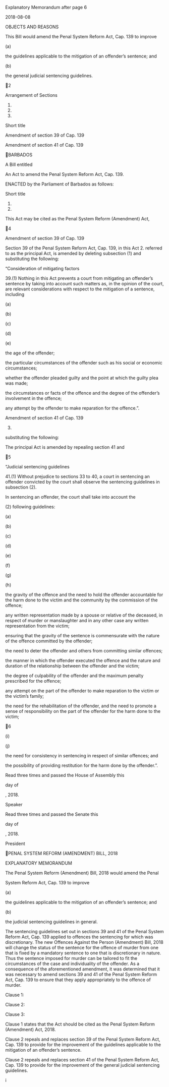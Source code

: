 Explanatory Memorandum after page 6

2018-08-08

OBJECTS AND REASONS

This Bill would amend the Penal System Reform Act, Cap. 139 to improve

(a)

the guidelines applicable to the mitigation of an offender’s sentence;
and

(b)

the general judicial sentencing guidelines.

2

Arrangement of Sections

1.

2.

3.

Short title

Amendment of section 39 of Cap. 139

Amendment of section 41 of Cap. 139

BARBADOS

A Bill entitled

An Act to amend the Penal System Reform Act, Cap. 139.

ENACTED by the Parliament of Barbados as follows:

Short title

1.
2018.

This Act may be cited as the Penal System Reform (Amendment) Act,

4

Amendment of section 39 of Cap. 139

Section 39 of the Penal System Reform Act, Cap. 139, in this Act
2.
referred  to  as  the  principal  Act,  is  amended  by  deleting  subsection  (1)  and
substituting the following:

“Consideration of mitigating factors

39.(1)
Nothing  in  this  Act  prevents  a  court  from  mitigating  an
offender’s  sentence  by  taking  into  account  such  matters  as,  in  the
opinion  of  the  court,  are  relevant  considerations  with  respect  to  the
mitigation of a sentence, including

(a)

(b)

(c)

(d)

(e)

the age of the offender;

the particular circumstances of the offender such as his social
or economic circumstances;

whether the offender pleaded guilty and the point at which
the guilty plea was made;

the circumstances or facts of the offence and the degree of
the offender’s involvement in the offence;

any  attempt  by  the  offender  to  make  reparation  for  the
offence.”.

Amendment of section 41 of Cap. 139

3.
substituting the following:

The  principal  Act  is  amended  by  repealing  section  41  and

5

“Judicial sentencing guidelines

41.(1)
Without prejudice to sections 33 to 40, a court in sentencing
an  offender  convicted  by  the  court  shall  observe  the  sentencing
guidelines in subsection (2).

In sentencing an offender, the court shall take into account the

(2)
following guidelines:

(a)

(b)

(c)

(d)

(e)

(f)

(g)

(h)

the gravity of the offence and the need to hold the offender
accountable  for  the  harm  done  to  the  victim  and  the
community by the commission of the offence;

any written representation made by a spouse or relative of the
deceased, in respect of murder or manslaughter and in any
other case any written representation from the victim;

ensuring  that  the  gravity  of  the  sentence  is  commensurate
with the nature of the offence committed by the offender;

the need to deter the offender and others from committing
similar offences;

the manner in which the offender executed the offence and
the  nature  and  duration  of  the  relationship  between  the
offender and the victim;

the degree of culpability of the offender and the maximum
penalty prescribed for the offence;

any attempt on the part of the offender to make reparation to
the victim or the victim’s family;

the need for the rehabilitation of the offender, and the need
to promote a sense of responsibility on the part of the offender
for the harm done to the victim;

6

(i)

(j)

the need for consistency in sentencing in respect of similar
offences; and

the possibility of providing restitution for the harm done by
the offender.”.

Read three times and passed the House of Assembly this

day of

, 2018.

Speaker

Read three times and passed the Senate this

day of

, 2018.

President

PENAL SYSTEM REFORM (AMENDMENT) BILL, 2018

EXPLANATORY MEMORANDUM

The Penal System Reform (Amendment) Bill, 2018 would amend the Penal

System Reform Act, Cap. 139 to improve

(a)

the guidelines applicable to the mitigation of an offender’s sentence;
and

(b)

the judicial sentencing guidelines in general.

The sentencing guidelines set out in sections 39 and 41 of the Penal System
Reform  Act,  Cap.  139  applied  to  offences  the  sentencing  for  which  was
discretionary. The new Offences Against the Person (Amendment) Bill, 2018 will
change the status of the sentence for the offence of murder from one that is fixed
by a mandatory sentence to one that is discretionary in nature. Thus the sentence
imposed  for  murder  can  be  tailored  to  fit  the  circumstances  of  the  case  and
individuality  of  the  offender.  As  a  consequence  of  the  aforementioned
amendment, it was determined that it was necessary to amend sections 39 and 41
of the Penal System Reform Act, Cap. 139 to ensure that they apply appropriately
to the offence of murder.

Clause 1:

Clause 2:

Clause 3:

Clause 1 states that the Act should be cited as the Penal System
Reform (Amendment) Act, 2018.

Clause 2 repeals and replaces section 39 of the Penal System
Reform Act, Cap. 139 to provide for the improvement of the
guidelines  applicable  to  the  mitigation  of  an  offender’s
sentence.

Clause 2 repeals and replaces section 41 of the Penal System
Reform Act, Cap. 139 to provide for the improvement of the
general judicial sentencing guidelines.

i

